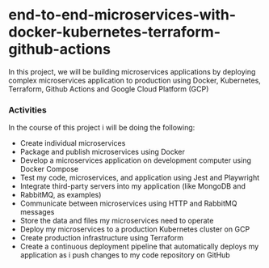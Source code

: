 # end-to-end-microservices-with-docker-kubernetes-terraform-github-actions
In this project, we will be building microservices applications by deploying complex microservices application to production using Docker, Kubernetes, Terraform, Github Actions and Google Cloud Platform (GCP)

### Activities
In the course of this project i will be doing the following:

* Create individual microservices
* Package and publish microservices using Docker
* Develop a microservices application on  development computer using Docker Compose
* Test my code, microservices, and application using Jest and Playwright
* Integrate third-party servers into my application (like MongoDB and
* RabbitMQ, as examples)
* Communicate between microservices using HTTP and RabbitMQ
messages
* Store the data and files my microservices need to operate
* Deploy my microservices to a production Kubernetes cluster on GCP
* Create production infrastructure using Terraform
* Create a continuous deployment pipeline that automatically deploys my application as i push changes to my code repository on GitHub
